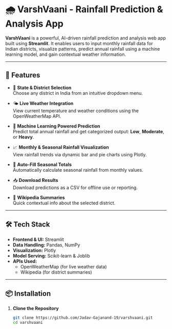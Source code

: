 # 🌧️ VarshVaani - Rainfall Prediction & Analysis App

**VarshVaani** is a powerful, AI-driven rainfall prediction and analysis web app built using **Streamlit**. It enables users to input monthly rainfall data for Indian districts, visualize patterns, predict annual rainfall using a machine learning model, and gain contextual weather information.

---

## 🚀 Features

- 📍 **State & District Selection**  
  Choose any district in India from an intuitive dropdown menu.

- 🌤 **Live Weather Integration**  
  View current temperature and weather conditions using the OpenWeatherMap API.

- 🧠 **Machine Learning Powered Prediction**  
  Predict total annual rainfall and get categorized output: **Low**, **Moderate**, or **Heavy**.

- 📈 **Monthly & Seasonal Rainfall Visualization**  
  View rainfall trends via dynamic bar and pie charts using Plotly.

- 🔁 **Auto-Fill Seasonal Totals**  
  Automatically calculate seasonal rainfall from monthly values.

- 📥 **Download Results**  
  Download predictions as a CSV for offline use or reporting.

- 📖 **Wikipedia Summaries**  
  Quick contextual info about the selected district.

---

## 🛠 Tech Stack

- **Frontend & UI:** Streamlit
- **Data Handling:** Pandas, NumPy
- **Visualization:** Plotly
- **Model Serving:** Scikit-learn & Joblib
- **APIs Used:**
  - OpenWeatherMap (for live weather data)
  - Wikipedia (for district summaries)

---

## 📦 Installation

1. **Clone the Repository**
   ```bash
   git clone https://github.com/Jadav-Gajanand-19/varshvaani.git
   cd varshvaani
